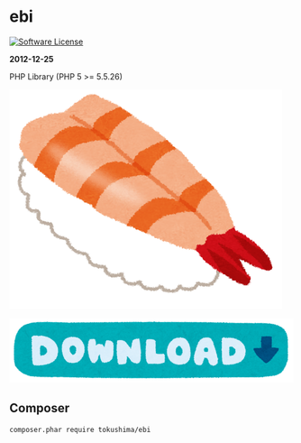 ebi
====

[![Software License](https://img.shields.io/badge/license-MIT-brightgreen.svg?style=flat-square)](LICENSE.txt)


__2012-12-25__

PHP Library (PHP 5 >= 5.5.26)


![ebi](media/sushi_ebi.png)




[![download](media/button_download2.png)](https://git.io/ebi.phar)



## Composer 

```
composer.phar require tokushima/ebi
```
